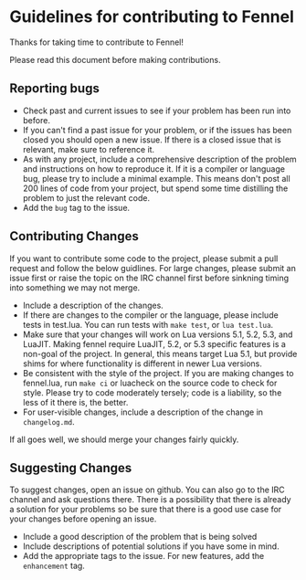 # Guidelines for contributing to Fennel

Thanks for taking time to contribute to Fennel!

Please read this document before making contributions.

## Reporting bugs

* Check past and current issues to see if your problem has been run into before.
* If you can't find a past issue for your problem, or if the issues has been closed
  you should open a new issue. If there is a closed issue that is relevant, make
  sure to reference it.
* As with any project, include a comprehensive description of the problem and instructions
  on how to reproduce it. If it is a compiler or language bug, please try to include a minimal
  example. This means don't post all 200 lines of code from your project, but spend some time
  distilling the problem to just the relevant code.
* Add the `bug` tag to the issue.

## Contributing Changes

If you want to contribute some code to the project, please submit a pull request and
follow the below guidlines. For large changes, please submit an issue first or raise the topic
on the IRC channel first before sinkning timing into something we may not merge.

* Include a description of the changes.
* If there are changes to the compiler or the language, please include tests in test.lua. You can
  run tests with `make test`, or `lua test.lua`.
* Make sure that your changes will work on Lua versions 5.1, 5.2, 5.3, and LuaJIT. Making fennel
  require LuaJIT, 5.2, or 5.3 specific features is a non-goal of the project. In general, this means
  target Lua 5.1, but provide shims for where functionality is different in newer Lua versions.
* Be consistent with the style of the project. If you are making changes to fennel.lua, run `make ci` or
  luacheck on the source code to check for style. Please try to code moderately tersely;
  code is a liability, so the less of it there is, the better.
* For user-visible changes, include a description of the change in `changelog.md`.

If all goes well, we should merge your changes fairly quickly.

## Suggesting Changes

To suggest changes, open an issue on github. You can also go to the IRC channel and ask questions
there. There is a possibility that there is already a solution for your problems so be sure that there is a good use case
for your changes before opening an issue.

* Include a good description of the problem that is being solved
* Include descriptions of potential solutions if you have some in mind.
* Add the appropriate tags to the issue. For new features, add the `enhancement` tag.

